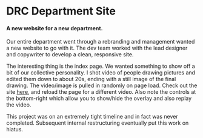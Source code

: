 # DRC Department Site

#### A new website for a new department.

Our entire department went through a rebranding and management wanted a new website to go with it. The dev team worked with the lead designer and copywriter to develop a clean, responsive site.

The interesting thing is the index page. We wanted something to show off a bit of our collective personality. I shot video of people drawing pictures and edited them down to about 20s, ending with a still image of the final drawing. The video/image is pulled in randomly on page load. Check out the site [here](http://drc.thehiddenrift.com), and reload the page for a different video. Also note the controls at the bottom-right which allow you to show/hide the overlay and also replay the video.

This project was on an extremely tight timeline and in fact was never completed. Subsequent internal restructuring eventually put this work on hiatus.
